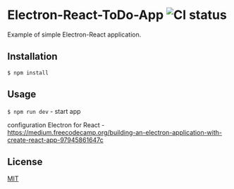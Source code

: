 # Electron-React-ToDo-App ![CI status](https://img.shields.io/badge/build-passing-brightgreen.svg)
Example of simple Electron-React application.

## Installation
`$ npm install`

## Usage


`$ npm run dev` - start app

configuration Electron for React - https://medium.freecodecamp.org/building-an-electron-application-with-create-react-app-97945861647c

## License
[MIT](https://choosealicense.com/licenses/mit/)